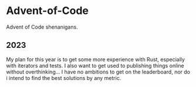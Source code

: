 # Advent-of-Code
Advent of Code shenanigans.

## 2023
My plan for this year is to get some more experience with Rust, especially with iterators and tests. I also want to get used to publishing things online without overthinking...
I have no ambitions to get on the leaderboard, nor do i intend to find the best solutions by any metric.
